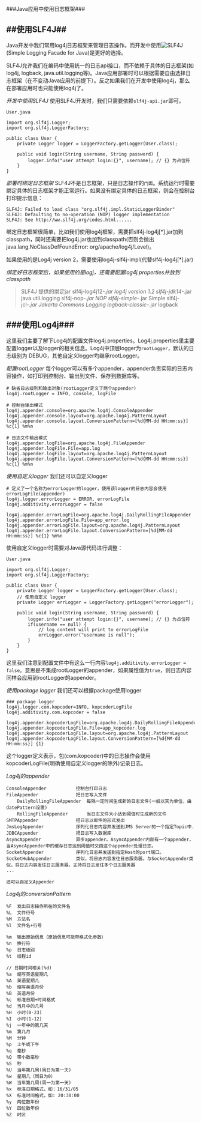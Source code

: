 ###Java应用中使用日志框架###

##使用SLF4J##
---
Java开发中我们常用log4j日志框架来管理日志操作。而开发中使用![SLF4J](http://www.slf4j.org)(Simple Logging Facade for Java)是更好的选择。

SLF4J允许我们在编码中使用统一的日志api接口，而不依赖于具体的日志框架(如log4j, logback, java.util.logging等)。Java应用部署时可以根据需要自由选择日志框架（在不变动Java应用的前提下）。反之如果我们在开发中使用log4j，那么在部署应用时也只能使用log4j了。

*开发中使用SLF4J*
使用SLF4J开发时，我们只需要依赖`slf4j-api.jar`即可。

```
User.java

import org.slf4j.Logger;
import org.slf4j.LoggerFactory;

public class User {
    private Logger logger = LoggerFactory.getLogger(User.class);

    public void login(String username, String password) {
        logger.info("user attempt login:{}", username); // {} 为占位符
    }
}
```

*部署时绑定日志框架*
SLF4J不是日志框架，只是日志操作的`门面`。系统运行时需要绑定具体的日志框架才能正常运行。如果没有绑定具体的日志框架，则会在控制台打印提示信息：
```
SLF4J: Failed to load class "org.slf4j.impl.StaticLoggerBinder"
SLF4J: Defaulting to no-operation (NOP) logger implementation
SLF4J: See http://ww.slf4j.org/codes.html......
```

绑定日志框架很简单，比如我们使用log4j框架，需要把slf4j-log4j[*].jar加到classpath，同时还需要把log4j.jar也加到classpath(否则会抛出java.lang.NoClassDefFoundError: org/apache/log4j/Level)。

如果使用的是Log4j version 2，需要使用log4j-slf4j-impl(代替slf4j-log4j[*].jar)

*绑定好日志框架后，如果使用的是logj，还需要配置log4j.properties并放到classpath*

> SLF4J 提供的绑定jar
> slf4j-log4j12-*.jar       log4j version 1.2
> slf4j-jdk14-*.jar         java.util.logging
> slf4j-nop-*.jar           NOP
> slf4j-simple-*.jar        Simple
> slf4j-jcl-*.jar           Jakarta Commons Logging
> logback-classic-*.jar     logback


###使用Log4j###
---
这里我们主要了解下Log4j的配置文件log4j.properties。Log4j.properties里主要配置logger以及logger的相关信息。Log4j中顶层logger为`rootLogger`，默认的日志级别为 DEBUG，其他自定义logger均继承rootLogger。

*配置rootLogger*
每个logger可以有多个appender，appender负责实际的日志内容操作，如打印到控制台、输出到文件、保存到数据库等。
```
# 缺省日志级别和输出对象(rootLogger定义了两个appender)
log4j.rootLogger = INFO, console, logFile

# 控制台输出模式
log4j.appender.console=org.apache.log4j.ConsoleAppender
log4j.appender.console.layout=org.apache.log4j.PatternLayout
log4j.appender.console.layout.ConversionPattern=[%d{MM-dd HH:mm:ss}] %c{1} %m%n

# 日志文件输出模式
log4j.appender.logFile=org.apache.log4j.FileAppender
log4j.appender.logFile.File=app.log
log4j.appender.logFile.layout=org.apache.log4j.PatternLayout
log4j.appender.logFile.layout.ConversionPattern=[%d{MM-dd HH:mm:ss}] %c{1} %m%n
```

*使用自定义logger*
我们还可以自定义logger
```
# 定义了一个名称为errorLogger的logger，使用该logger的日志内容会使用 errorLogFile(appender)
log4j.logger.errorLogger = ERROR, errorLogFile
log4j.additivity.errorLogger = false

log4j.appender.errorLogFile=org.apache.log4j.DailyRollingFileAppender
log4j.appender.errorLogFile.File=app_error.log
log4j.appender.errorLogFile.layout=org.apache.log4j.PatternLayout
log4j.appender.errorLogFile.layout.ConversionPattern=[%d{MM-dd HH:mm:ss}] %c{1} %m%n
```

使用自定义logger时需要对Java源代码进行调整：
```
User.java

import org.slf4j.Logger;
import org.slf4j.LoggerFactory;

public class User {
    private Logger logger = LoggerFactory.getLogger(User.class);
    // 使用自定义 logger
    private Logger errLogger = LoggerFactory.getLogger("errorLogger");

    public void login(String username, String password) {
        logger.info("user attempt login:{}", username); // {} 为占位符
        if(username == null) {
            // log content will print to errorLogFile
            errLogger.error("username is null");
        }
    }
}
```

这里我们注意到配置文件中有这么一行内容`log4j.additivity.errorLogger = false`。意思是不集成rootLogger的appender，如果属性值为`true`，则日志内容同样会应用到rootLogger的appender。

*使用package  logger*
我们还可以根据package使用logger
```
### package logger
log4j.logger.com.kopcoder=INFO, kopcoderLogFile
log4j.additivity.com.kopcoder = false

log4j.appender.kopcoderLogFile=org.apache.log4j.DailyRollingFileAppender
log4j.appender.kopcoderLogFile.File=app_kopcoder.log
log4j.appender.kopcoderLogFile.layout=org.apache.log4j.PatternLayout
log4j.appender.kopcoderLogFile.layout.ConversionPattern=[%d{MM-dd HH:mm:ss}] {1}
```

这个logger定义表示，包(com.kopcoder)中的日志操作会使用kopcoderLogFile(明确使用自定义logger的除外)记录日志。

*Log4j的appender*
```
ConsoleAppender           控制台打印日志
FileAppender              把日志写入文件         
    DailyRollingFileAppender  每隔一定时间生成新的日志文件(一般以天为单位，由datePattern设置)
    RollingFileAppender       当日志文件大小达到阈值时生成新的文件
SMTPAppender              把日志以邮件的形式发出
JmsLogAppender            序列化日志内容并发送到JMS Server的一个指定Topic中.
JDBCAppender              把日志写入数据库
AsyncAppender             异步appender。AsyncAppender内部有一个appender，当AsyncAppender中的缓存日志达到阈值时交由这个appender处理日志。
SocketAppender            序列化日志并发送到指定Host的port端口。
SocketHubAppender         类似，将日志内容发往日志服务器。与SocketAppender类似，将日志内容发往日志服务器。支持将日志发往多个日志服务器
...

还可以自定义Appender
```

*Log4j的conversionPattern*

```
%F  发出日志操作所在的文件名
%L  文件行号
%M  方法名
%l  文件名+行号

%m  输出原始信息（原始信息可能带格式化参数）
%n  换行符
%p  日志级别
%t  线程id

// 日期时间相关(%d)
%a  缩写英语星期几
%A  英语星期几
%b  缩写英语月份
%B  英语月份
%c  标准日期+时间格式
%d  当月中的几号
%H  小时(0-23)
%I  小时(1-12)
%j  一年中的第几天
%m  第几月
%M  分钟
%p  上午或下午
%q  毫秒
%Q  带小数毫秒
%S  秒
%U  当年第几周(周日为第一天)
%w  星期几（周日为0）
%W  当年第几周(周一为第一天)
%x  标准日期格式，如：16/31/05
%X  标准时间格式，如: 20:30:00
%y  两位数年份
%Y  四位数年份
%Z  时区

```
